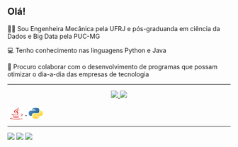 ## Olá! 
🧑‍🎓 Sou Engenheira Mecânica pela UFRJ e pós-graduanda em ciência da Dados e Big Data pela PUC-MG

💻 Tenho conhecimento nas linguagens Python e Java

🎯 Procuro colaborar com o desenvolvimento de programas que possam otimizar o dia-a-dia das empresas de tecnologia

--------------------------------------------------------------------------------------------------------------------------------------------------------------------
<div align="center">
  <a href="https://github.com/LeandraInacio">
  <img height="180em" src="https://github-readme-stats.vercel.app/api?username=LeandraInacio&show_icons=true&theme=calm&include_all_commits=true&count_private=true"/>
  <img height="180em" src="https://github-readme-stats.vercel.app/api/top-langs/?username=LeandraInacio&layout=compact&langs_count=7&theme=calm"/>
</div>
  <div style="display: inline_block"><br>
  <img align="center" alt="Rafa-Js" height="30" width="40" src="https://raw.githubusercontent.com/devicons/devicon/master/icons/java/java-plain.svg">
  <img align="center" alt="Rafa-Python" height="30" width="40" src="https://raw.githubusercontent.com/devicons/devicon/master/icons/python/python-original.svg">
</div>

  ------------------------------------------------------------------------------------------------------------------------------------------------------------------
  
  <div>
  <a href="https://www.linkedin.com/in/leandra-in%C3%A1cio-de-paula-01a47a145/" target="_blank"><img src="https://img.shields.io/badge/-LinkedIn-%230077B5?style=for-the-badge&logo=linkedin&logoColor=white" target="_blank"></a> 
      <a href = "mailto:leandrainaciodepaula@gmail.com"><img src="https://img.shields.io/badge/-Gmail-%23333?style=for-the-badge&logo=gmail&logoColor=white" target="_blank"></a>
  <a href="https://instagram.com/leandrainaciodepaula_" target="_blank"><img src="https://img.shields.io/badge/-Instagram-%23E4405F?style=for-the-badge&logo=instagram&logoColor=white" target="_blank"></a>
   
  </div>
  
